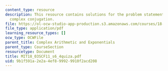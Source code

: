 ```yaml
---
content_type: resource
description: This resource contains solutions for the problem statements related to
  complex conjugation.
file: https://ol-ocw-studio-app-production.s3.amazonaws.com/courses/18-03sc-differential-equations-fall-2011/9b1f591a2e2a4ef899929910f2acd208_MIT18_03SCF11_s6_4quiza.pdf
file_type: application/pdf
learning_resource_types: []
ocw_type: OCWFile
parent_title: Complex Arithmetic and Exponentials
parent_type: CourseSection
resourcetype: Document
title: MIT18_03SCF11_s6_4quiza.pdf
uid: 9b1f591a-2e2a-4ef8-9992-9910f2acd208
---
```

